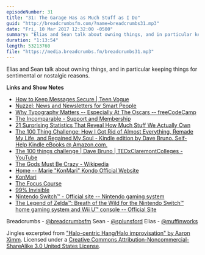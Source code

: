 ```yaml
---
episodeNumber: 31
title: "31: The Garage Has as Much Stuff as I Do"
guid: "http://breadcrumbsfm.com/?name=breadcrumbs31.mp3"
date: "Fri, 10 Mar 2017 12:32:00 -0500"
summary: "Elias and Sean talk about owning things, and in particular keeping things for sentimental or nostalgic reasons."
duration: "1:13:54"
length: 53213760
file: "https://media.breadcrumbs.fm/breadcrumbs31.mp3"
---
```

Elias and Sean talk about owning things, and in particular keeping things for sentimental or nostalgic reasons.

**Links and Show Notes** 
- [How to Keep Messages Secure | Teen Vogue](http://www.teenvogue.com/story/how-to-keep-messages-secure)
- [ Nuzzel: News and Newsletters for Smart People](https://itunes.apple.com/us/app/nuzzel-news-and-newsletters-for-smart-people/id692285770?mt=8&uo=4)
- [ Why Typography Matters -- Especially At The Oscars -- freeCodeCamp](https://medium.freecodecamp.com/why-typography-matters-especially-at-the-oscars-f7b00e202f22#.bqueijci2)
- [The Incomparable - Support and Membership](https://www.theincomparable.com/members/)
- [21 Surprising Statistics That Reveal How Much Stuff We Actually Own](http://www.becomingminimalist.com/clutter-stats/)
- [The 100 Thing Challenge: How I Got Rid of Almost Everything, Remade My Life, and Regained My Soul - Kindle edition by Dave Bruno. Self-Help Kindle eBooks @ Amazon.com.](http://www.amazon.com/dp/B003ZSHULG/?tag=breadcrumbsfm-20)
- [The 100 things challenge | Dave Bruno | TEDxClaremontColleges - YouTube](https://youtu.be/Q7VUpYpTwI8)
- [The Gods Must Be Crazy - Wikipedia](https://en.wikipedia.org/wiki/The_Gods_Must_Be_Crazy?wprov=sfsi1)
- [Home -- Marie "KonMari" Kondo Official Website](https://konmari.com/)
- [ KonMari](https://itunes.apple.com/us/app/konmari/id1098041470?mt=8&uo=4)
- [The Focus Course](https://thefocuscourse.com/)
- [99% Invisible](http://99percentinvisible.org/)
- [Nintendo Switch™ - Official site -- Nintendo gaming system](http://www.nintendo.com/switch/)
- [The Legend of Zelda™: Breath of the Wild for the Nintendo Switch™ home gaming system and Wii U™ console -- Official Site](http://www.zelda.com/breath-of-the-wild/)

Breadcrumbs - [@breadcrumbsfm](https://twitter.com/breadcrumbsfm) Sean - [@splunsford](https://twitter.com/splunsford) Elias - [@muffinworks](https://twitter.com/muffinworks)

Jingles excerpted from [ "Halo-centric Hang/Halo improvisation" by Aaron Ximm](http://freemusicarchive.org/music/aaron_ximm/handpans_and_the_hang/). Licensed under a [Creative Commons Attribution-Noncommercial-ShareAlike 3.0 United States License](http://creativecommons.org/licenses/by-nc-sa/3.0/us/).